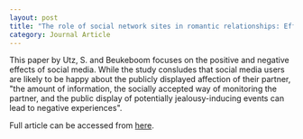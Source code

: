 ```yaml
---
layout: post
title: "The role of social network sites in romantic relationships: Effects on jealousy"
category: Journal Article
---
```

This paper by Utz, S. and Beukeboom focuses on the positive and negative effects of social media.
While the study consludes that social media users are likely to be happy about the publicly displayed
affection of their partner, "the amount of information, the socially accepted way of monitoring the partner, and the public display of potentially jealousy-inducing events can lead to negative experiences".
<!-- more -->
Full article can be accessed from [here](https://pdfs.semanticscholar.org/99e1/fcf5be7fd205ae46f07f537b08665079557d.pdf).
